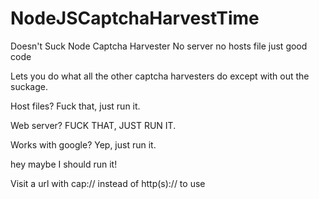 # NodeJSCaptchaHarvestTime
Doesn't Suck Node Captcha Harvester  No server no hosts file just good code

Lets you do what all the other captcha harvesters do except with out the suckage.

Host files? Fuck that, just run it.

Web server? FUCK THAT, JUST RUN IT.

Works with google? Yep, just run it.


hey maybe I should run it!

 Visit a url with cap:// instead of http(s):// to use

